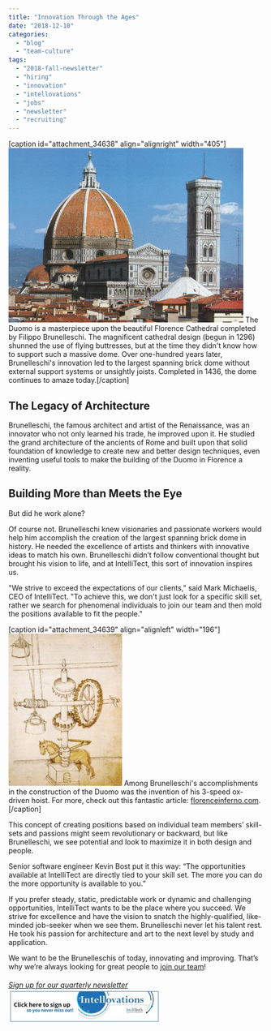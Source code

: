 ```yaml
---
title: "Innovation Through the Ages"
date: "2018-12-10"
categories: 
  - "blog"
  - "team-culture"
tags: 
  - "2018-fall-newsletter"
  - "hiring"
  - "innovation"
  - "intellovations"
  - "jobs"
  - "newsletter"
  - "recruiting"
---
```


\[caption id="attachment\_34638" align="alignright" width="405"\]![](images/Santa_Maria_del_Fiore.jpg) The Duomo is a masterpiece upon the beautiful Florence Cathedral completed by Filippo Brunelleschi. The magnificent cathedral design (begun in 1296) shunned the use of flying buttresses, but at the time they didn't know how to support such a massive dome. Over one-hundred years later, Brunelleschi's innovation led to the largest spanning brick dome without external support systems or unsightly joists. Completed in 1436, the dome continues to amaze today.\[/caption\]

## The Legacy of Architecture

Brunelleschi, the famous architect and artist of the Renaissance, was an innovator who not only learned his trade, he improved upon it. He studied the grand architecture of the ancients of Rome and built upon that solid foundation of knowledge to create new and better design techniques, even inventing useful tools to make the building of the Duomo in Florence a reality.

## Building More than Meets the Eye

But did he work alone?

Of course not. Brunelleschi knew visionaries and passionate workers would help him accomplish the creation of the largest spanning brick dome in history. He needed the excellence of artists and thinkers with innovative ideas to match his own. Brunelleschi didn’t follow conventional thought but brought his vision to life, and at IntelliTect, this sort of innovation inspires us.

"We strive to exceed the expectations of our clients," said Mark Michaelis, CEO of IntelliTect. "To achieve this, we don't just look for a specific skill set, rather we search for phenomenal individuals to join our team and then mold the positions available to fit the people."

\[caption id="attachment\_34639" align="alignleft" width="196"\]![](images/Brunelleschi-invention-224x300.jpg) Among Brunelleschi's accomplishments in the construction of the Duomo was the invention of his 3-speed ox-driven hoist. For more, check out this fantastic article: [florenceinferno.com](https://www.florenceinferno.com/the-brunelleschi-dome/).\[/caption\]

This concept of creating positions based on individual team members’ skill-sets and passions might seem revolutionary or backward, but like Brunelleschi, we see potential and look to maximize it in both design and people.

Senior software engineer Kevin Bost put it this way: “The opportunities available at IntelliTect are directly tied to your skill set. The more you can do the more opportunity is available to you.”

If you prefer steady, static, predictable work or dynamic and challenging opportunities, IntelliTect wants to be the place where you succeed. We strive for excellence and have the vision to snatch the highly-qualified, like-minded job-seeker when we see them. Brunelleschi never let his talent rest. He took his passion for architecture and art to the next level by study and application.

We want to be the Brunelleschis of today, innovating and improving. That’s why we’re always looking for great people to [join our team](/join-our-team/)!

###### [Sign up for our quarterly newsletter](https://bit.ly/2Nhro9T) [![](images/Click-here-to-sign-up-1-300x69.jpg)](https://bit.ly/2Nhro9T)
